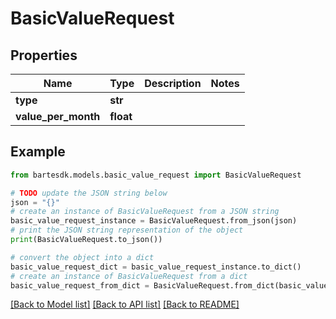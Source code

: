 # BasicValueRequest


## Properties

Name | Type | Description | Notes
------------ | ------------- | ------------- | -------------
**type** | **str** |  | 
**value_per_month** | **float** |  | 

## Example

```python
from bartesdk.models.basic_value_request import BasicValueRequest

# TODO update the JSON string below
json = "{}"
# create an instance of BasicValueRequest from a JSON string
basic_value_request_instance = BasicValueRequest.from_json(json)
# print the JSON string representation of the object
print(BasicValueRequest.to_json())

# convert the object into a dict
basic_value_request_dict = basic_value_request_instance.to_dict()
# create an instance of BasicValueRequest from a dict
basic_value_request_from_dict = BasicValueRequest.from_dict(basic_value_request_dict)
```
[[Back to Model list]](../README.md#documentation-for-models) [[Back to API list]](../README.md#documentation-for-api-endpoints) [[Back to README]](../README.md)


